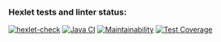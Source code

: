 ### Hexlet tests and linter status:
[![hexlet-check](https://github.com/LenaKomarnitskaya/java-project-71/actions/workflows/hexlet-check.yml/badge.svg)](https://github.com/LenaKomarnitskaya/java-project-71/actions/workflows/hexlet-check.yml)
[![Java CI](https://github.com/LotBag/java-project-71/actions/workflows/yes.yaml/badge.svg)](https://github.com/LotBag/java-project-71/actions/workflows/yes.yaml)
[![Maintainability](https://api.codeclimate.com/v1/badges/e4984bf7b8174be70b27/maintainability)](https://codeclimate.com/github/LotBag/java-project-71/maintainability)
[![Test Coverage](https://api.codeclimate.com/v1/badges/e4984bf7b8174be70b27/test_coverage)](https://codeclimate.com/github/LotBag/java-project-71/test_coverage)
